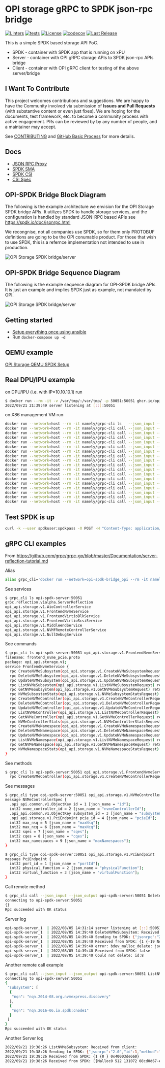 # OPI storage gRPC to SPDK json-rpc bridge

[![Linters](https://github.com/opiproject/opi-spdk-bridge/actions/workflows/linters.yml/badge.svg)](https://github.com/opiproject/opi-spdk-bridge/actions/workflows/linters.yml)
[![tests](https://github.com/opiproject/opi-spdk-bridge/actions/workflows/poc-storage.yml/badge.svg)](https://github.com/opiproject/opi-spdk-bridge/actions/workflows/poc-storage.yml)
[![License](https://img.shields.io/github/license/opiproject/opi-spdk-bridge?style=flat-square&color=blue&label=License)](https://github.com/opiproject/opi-spdk-bridge/blob/master/LICENSE)
[![codecov](https://codecov.io/gh/opiproject/opi-spdk-bridge/branch/main/graph/badge.svg)](https://codecov.io/gh/opiproject/opi-spdk-bridge)
[![Last Release](https://img.shields.io/github/v/release/opiproject/opi-spdk-bridge?label=Latest&style=flat-square&logo=go)](https://github.com/opiproject/opi-spdk-bridge/releases)

This is a simple SPDK based storage API PoC.

* SPDK - container with SPDK app that is running on xPU
* Server - container with OPI gRPC storage APIs to SPDK json-rpc APIs bridge
* Client - container with OPI gRPC client for testing of the above server/bridge

## I Want To Contribute

This project welcomes contributions and suggestions.  We are happy to have the Community involved via submission of **Issues and Pull Requests** (with substantive content or even just fixes). We are hoping for the documents, test framework, etc. to become a community process with active engagement.  PRs can be reviewed by by any number of people, and a maintainer may accept.

See [CONTRIBUTING](https://github.com/opiproject/opi/blob/main/CONTRIBUTING.md) and [GitHub Basic Process](https://github.com/opiproject/opi/blob/main/doc-github-rules.md) for more details.

## Docs

* [JSON RPC Proxy](https://spdk.io/doc/jsonrpc_proxy.html)
* [SPDK SMA](https://github.com/spdk/spdk/tree/master/python/spdk/sma)
* [SPDK CSI](https://github.com/spdk/spdk-csi/blob/master/deploy/spdk/Dockerfile)
* [CSI Spec](https://github.com/container-storage-interface/spec/blob/master/spec.md)

## OPI-SPDK Bridge Block Diagram

The following is the example architecture we envision for the OPI Storage
SPDK bridge APIs. It utilizes SPDK to handle storage services,
and the configuration is handled by standard JSON-RPC based APIs
see <https://spdk.io/doc/jsonrpc.html>

We recongnise, not all companies use SPDK, so for them only PROTOBUF definitions
are going to be the OPI conumable product. For those that wish to use SPDK, this
is a refernce implementation not intended to use in production.

![OPI Storage SPDK bridge/server](OPI-storage-SPDK-bridge.png)

## OPI-SPDK Bridge Sequence Diagram

The following is the example sequence diagram for OPI-SPDK bridge APIs.
It is just an example and implies SPDK just as example, not mandated by OPI.

![OPI Storage SPDK bridge/server](OPI-Storage-Sequence.png)

## Getting started

* [Setup everything once using ansible](https://github.com/opiproject/opi-poc/tree/main/setup)
* Run `docker-compose up -d`

## QEMU example

[OPI Storage QEMU SPDK Setup](qemu_spdk_setup.md)

## Real DPU/IPU example

on DPU/IPU (i.e. with IP=10.10.10.1) run

```bash
$ docker run --rm -it -v /var/tmp/:/var/tmp/ -p 50051:50051 ghcr.io/opiproject/opi-storage-server:main
2022/09/21 21:39:49 server listening at [::]:50051
```

on X86 management VM run

```bash
docker run --network=host --rm -it namely/grpc-cli ls   --json_input --json_output 10.10.10.10:50051 -l
docker run --network=host --rm -it namely/grpc-cli call --json_input --json_output 10.10.10.10:50051 CreateNVMeSubsystem "{nv_me_subsystem : {spec : {id : {value : 'subsystem2'}, nqn: 'nqn.2022-09.io.spdk:opitest2', serial_number: 'myserial2', model_number: 'mymodel2', max_namespaces: 11} } }"
docker run --network=host --rm -it namely/grpc-cli call --json_input --json_output 10.10.10.10:50051 ListNVMeSubsystems "{}"
docker run --network=host --rm -it namely/grpc-cli call --json_input --json_output 10.10.10.10:50051 GetNVMeSubsystem "{name : 'subsystem2'}"
docker run --network=host --rm -it namely/grpc-cli call --json_input --json_output 10.10.10.10:50051 CreateNVMeController "{nv_me_controller : {spec : {id : {value : 'controller1'}, nvme_controller_id: 2, subsystem_id : { value : 'subsystem2' }, pcie_id : {physical_function : 0}, max_nsq:5, max_ncq:5 } } }"
docker run --network=host --rm -it namely/grpc-cli call --json_input --json_output 10.10.10.10:50051 ListNVMeControllers "{parent : 'subsystem2'}"
docker run --network=host --rm -it namely/grpc-cli call --json_input --json_output 10.10.10.10:50051 GetNVMeController "{name : 'controller1'}"
docker run --network=host --rm -it namely/grpc-cli call --json_input --json_output 10.10.10.10:50051 CreateNVMeNamespace "{nv_me_namespace : {spec : {id : {value : 'namespace1'}, subsystem_id : { value : 'subsystem2' }, volume_id : { value : 'Malloc0' }, 'host_nsid' : '10', uuid:{value : '1b4e28ba-2fa1-11d2-883f-b9a761bde3fb'}, nguid: '1b4e28ba-2fa1-11d2-883f-b9a761bde3fb', eui64: 1967554867335598546 } } }"
docker run --network=host --rm -it namely/grpc-cli call --json_input --json_output 10.10.10.10:50051 ListNVMeNamespaces "{parent : 'subsystem2'}"
docker run --network=host --rm -it namely/grpc-cli call --json_input --json_output 10.10.10.10:50051 GetNVMeNamespace "{name : 'namespace1'}"
docker run --network=host --rm -it namely/grpc-cli call --json_input --json_output 10.10.10.10:50051 NVMeNamespaceStats "{namespace_id : {value : 'namespace1'} }"
docker run --network=host --rm -it namely/grpc-cli call --json_input --json_output 10.10.10.10:50051 CreateNVMfRemoteController "{nv_mf_remote_controller : {id: {value : 'NvmeTcp12'}, traddr:'11.11.11.2', subnqn:'nqn.2016-06.com.opi.spdk.target0', trsvcid:'4444', trtype:'NVME_TRANSPORT_TCP', adrfam:'NVMF_ADRFAM_IPV4', hostnqn:'nqn.2014-08.org.nvmexpress:uuid:feb98abe-d51f-40c8-b348-2753f3571d3c'}}"
docker run --network=host --rm -it namely/grpc-cli call --json_input --json_output 10.10.10.10:50051 ListNVMfRemoteControllers "{}"
docker run --network=host --rm -it namely/grpc-cli call --json_input --json_output 10.10.10.10:50051 GetNVMfRemoteController "{name: 'NvmeTcp12'}"
docker run --network=host --rm -it namely/grpc-cli call --json_input --json_output 10.10.10.10:50051 DeleteNVMfRemoteController "{name: 'NvmeTcp12'}"
docker run --network=host --rm -it namely/grpc-cli call --json_input --json_output 10.10.10.10:50051 DeleteNVMeNamespace "{name : 'namespace1'}"
docker run --network=host --rm -it namely/grpc-cli call --json_input --json_output 10.10.10.10:50051 DeleteNVMeController "{name : 'controller1'}"
docker run --network=host --rm -it namely/grpc-cli call --json_input --json_output 10.10.10.10:50051 DeleteNVMeSubsystem "{name : 'subsystem2'}"
```

## Test SPDK is up

```bash
curl -k --user spdkuser:spdkpass -X POST -H "Content-Type: application/json" -d '{"id": 1, "method": "bdev_get_bdevs", "params": {"name": "Malloc0"}}' http://127.0.0.1:9009/
```

## gRPC CLI examples

From <https://github.com/grpc/grpc-go/blob/master/Documentation/server-reflection-tutorial.md>

Alias

```bash
alias grpc_cli='docker run --network=opi-spdk-bridge_opi --rm -it namely/grpc-cli'
```

See services

```bash
$ grpc_cli ls opi-spdk-server:50051
grpc.reflection.v1alpha.ServerReflection
opi_api.storage.v1.AioControllerService
opi_api.storage.v1.FrontendNvmeService
opi_api.storage.v1.FrontendVirtioBlkService
opi_api.storage.v1.FrontendVirtioScsiService
opi_api.storage.v1.MiddleendService
opi_api.storage.v1.NVMfRemoteControllerService
opi_api.storage.v1.NullDebugService
```

See commands

```bash
$ grpc_cli ls opi-spdk-server:50051 opi_api.storage.v1.FrontendNvmeService -l
filename: frontend_nvme_pcie.proto
package: opi_api.storage.v1;
service FrontendNvmeService {
  rpc CreateNVMeSubsystem(opi_api.storage.v1.CreateNVMeSubsystemRequest) returns (opi_api.storage.v1.NVMeSubsystem) {}
  rpc DeleteNVMeSubsystem(opi_api.storage.v1.DeleteNVMeSubsystemRequest) returns (google.protobuf.Empty) {}
  rpc UpdateNVMeSubsystem(opi_api.storage.v1.UpdateNVMeSubsystemRequest) returns (opi_api.storage.v1.NVMeSubsystem) {}
  rpc ListNVMeSubsystem(opi_api.storage.v1.ListNVMeSubsystemRequest) returns (opi_api.storage.v1.ListNVMeSubsystemResponse) {}
  rpc GetNVMeSubsystem(opi_api.storage.v1.GetNVMeSubsystemRequest) returns (opi_api.storage.v1.NVMeSubsystem) {}
  rpc NVMeSubsystemStats(opi_api.storage.v1.NVMeSubsystemStatsRequest) returns (opi_api.storage.v1.NVMeSubsystemStatsResponse) {}
  rpc CreateNVMeController(opi_api.storage.v1.CreateNVMeControllerRequest) returns (opi_api.storage.v1.NVMeController) {}
  rpc DeleteNVMeController(opi_api.storage.v1.DeleteNVMeControllerRequest) returns (google.protobuf.Empty) {}
  rpc UpdateNVMeController(opi_api.storage.v1.UpdateNVMeControllerRequest) returns (opi_api.storage.v1.NVMeController) {}
  rpc ListNVMeController(opi_api.storage.v1.ListNVMeControllerRequest) returns (opi_api.storage.v1.ListNVMeControllerResponse) {}
  rpc GetNVMeController(opi_api.storage.v1.GetNVMeControllerRequest) returns (opi_api.storage.v1.NVMeController) {}
  rpc NVMeControllerStats(opi_api.storage.v1.NVMeControllerStatsRequest) returns (opi_api.storage.v1.NVMeControllerStatsResponse) {}
  rpc CreateNVMeNamespace(opi_api.storage.v1.CreateNVMeNamespaceRequest) returns (opi_api.storage.v1.NVMeNamespace) {}
  rpc DeleteNVMeNamespace(opi_api.storage.v1.DeleteNVMeNamespaceRequest) returns (google.protobuf.Empty) {}
  rpc UpdateNVMeNamespace(opi_api.storage.v1.UpdateNVMeNamespaceRequest) returns (opi_api.storage.v1.NVMeNamespace) {}
  rpc ListNVMeNamespace(opi_api.storage.v1.ListNVMeNamespaceRequest) returns (opi_api.storage.v1.ListNVMeNamespaceResponse) {}
  rpc GetNVMeNamespace(opi_api.storage.v1.GetNVMeNamespaceRequest) returns (opi_api.storage.v1.NVMeNamespace) {}
  rpc NVMeNamespaceStats(opi_api.storage.v1.NVMeNamespaceStatsRequest) returns (opi_api.storage.v1.NVMeNamespaceStatsResponse) {}
}
```

See methods

```bash
$ grpc_cli ls opi-spdk-server:50051 opi_api.storage.v1.FrontendNvmeService.CreateNVMeController -l
  rpc CreateNVMeController(opi_api.storage.v1.CreateNVMeControllerRequest) returns (opi_api.storage.v1.NVMeController) {}
```

See messages

```bash
$ grpc_cli type opi-spdk-server:50051 opi_api.storage.v1.NVMeControllerSpec
message NVMeControllerSpec {
  .opi_api.common.v1.ObjectKey id = 1 [json_name = "id"];
  int32 nvme_controller_id = 2 [json_name = "nvmeControllerId"];
  .opi_api.common.v1.ObjectKey subsystem_id = 3 [json_name = "subsystemId"];
  .opi_api.storage.v1.PciEndpoint pcie_id = 4 [json_name = "pcieId"];
  int32 max_nsq = 5 [json_name = "maxNsq"];
  int32 max_ncq = 6 [json_name = "maxNcq"];
  int32 sqes = 7 [json_name = "sqes"];
  int32 cqes = 8 [json_name = "cqes"];
  int32 max_namespaces = 9 [json_name = "maxNamespaces"];
}

$ grpc_cli type opi-spdk-server:50051 opi_api.storage.v1.PciEndpoint
message PciEndpoint {
  int32 port_id = 1 [json_name = "portId"];
  int32 physical_function = 2 [json_name = "physicalFunction"];
  int32 virtual_function = 3 [json_name = "virtualFunction"];
}
```

Call remote method

```bash
$ grpc_cli call --json_input --json_output opi-spdk-server:50051 DeleteNVMeController "{subsystem_id: 8}"
connecting to opi-spdk-server:50051
{}
Rpc succeeded with OK status
```

Server log

```bash
opi-spdk-server_1  | 2022/08/05 14:31:14 server listening at [::]:50051
opi-spdk-server_1  | 2022/08/05 14:39:40 DeleteNVMeSubsystem: Received from client: id:8
opi-spdk-server_1  | 2022/08/05 14:39:40 Sending to SPDK: {"jsonrpc":"2.0","id":1,"method":"bdev_malloc_delete","params":{"name":"OpiMalloc8"}}
opi-spdk-server_1  | 2022/08/05 14:39:40 Received from SPDK: {1 {-19 No such device} 0xc000029f4e}
opi-spdk-server_1  | 2022/08/05 14:39:40 error: bdev_malloc_delete: json response error: No such device
opi-spdk-server_1  | 2022/08/05 14:39:40 Received from SPDK: false
opi-spdk-server_1  | 2022/08/05 14:39:40 Could not delete: id:8
```

Another remote call example

```bash
$ grpc_cli call --json_input --json_output opi-spdk-server:50051 ListNVMeSubsystem {}
connecting to opi-spdk-server:50051
{
 "subsystem": [
  {
   "nqn": "nqn.2014-08.org.nvmexpress.discovery"
  },
  {
   "nqn": "nqn.2016-06.io.spdk:cnode1"
  }
 ]
}
Rpc succeeded with OK status
```

Another Server log

```bash
2022/09/21 19:38:26 ListNVMeSubsystem: Received from client:
2022/09/21 19:38:26 Sending to SPDK: {"jsonrpc":"2.0","id":1,"method":"bdev_get_bdevs"}
2022/09/21 19:38:26 Received from SPDK: {1 {0 } 0x40003de660}
2022/09/21 19:38:26 Received from SPDK: [{Malloc0 512 131072 08cd0d67-eb57-41c2-957b-585faed7d81a} {Malloc1 512 131072 78c4b40f-dd16-42c1-b057-f95c11db7aaf}]
```
